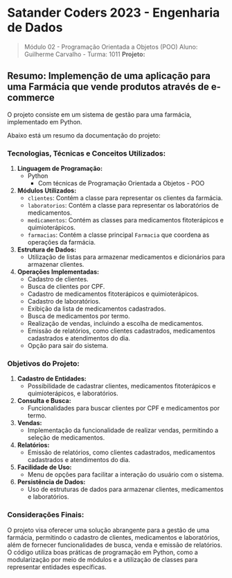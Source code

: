# Satander Coders 2023 - Engenharia de Dados

> Módulo 02 - Programação Orientada a Objetos (POO)
> Aluno: Guilherme Carvalho - Turma: 1011
> **Projeto:**

## Resumo: Implemenção de uma aplicação para uma Farmácia que vende produtos através de e-commerce

O projeto consiste em um sistema de gestão para uma farmácia, implementado em Python.

Abaixo está um resumo da documentação do projeto:

### Tecnologias, Técnicas e Conceitos Utilizados:

1. **Linguagem de Programação:**
   * Python
     * Com técnicas de Programação Orientada a Objetos - POO
2. **Módulos Utilizados:**
   * `clientes`: Contém a classe para representar os clientes da farmácia.
   * `laboratorios`: Contém a classe para representar os laboratórios de medicamentos.
   * `medicamentos`: Contém as classes para medicamentos fitoterápicos e quimioterápicos.
   * `farmacias`: Contém a classe principal `Farmacia` que coordena as operações da farmácia.
3. **Estrutura de Dados:**
   * Utilização de listas para armazenar medicamentos e dicionários para armazenar clientes.
4. **Operações Implementadas:**
   * Cadastro de clientes.
   * Busca de clientes por CPF.
   * Cadastro de medicamentos fitoterápicos e quimioterápicos.
   * Cadastro de laboratórios.
   * Exibição da lista de medicamentos cadastrados.
   * Busca de medicamentos por termo.
   * Realização de vendas, incluindo a escolha de medicamentos.
   * Emissão de relatórios, como clientes cadastrados, medicamentos cadastrados e atendimentos do dia.
   * Opção para sair do sistema.

### Objetivos do Projeto:

1. **Cadastro de Entidades:**
   * Possibilidade de cadastrar clientes, medicamentos fitoterápicos e quimioterápicos, e laboratórios.
2. **Consulta e Busca:**
   * Funcionalidades para buscar clientes por CPF e medicamentos por termo.
3. **Vendas:**
   * Implementação da funcionalidade de realizar vendas, permitindo a seleção de medicamentos.
4. **Relatórios:**
   * Emissão de relatórios, como clientes cadastrados, medicamentos cadastrados e atendimentos do dia.
5. **Facilidade de Uso:**
   * Menu de opções para facilitar a interação do usuário com o sistema.
6. **Persistência de Dados:**
   * Uso de estruturas de dados para armazenar clientes, medicamentos e laboratórios.

### Considerações Finais:

O projeto visa oferecer uma solução abrangente para a gestão de uma farmácia, permitindo o cadastro de clientes, medicamentos e laboratórios, além de fornecer funcionalidades de busca, venda e emissão de relatórios. O código utiliza boas práticas de programação em Python, como a modularização por meio de módulos e a utilização de classes para representar entidades específicas.
